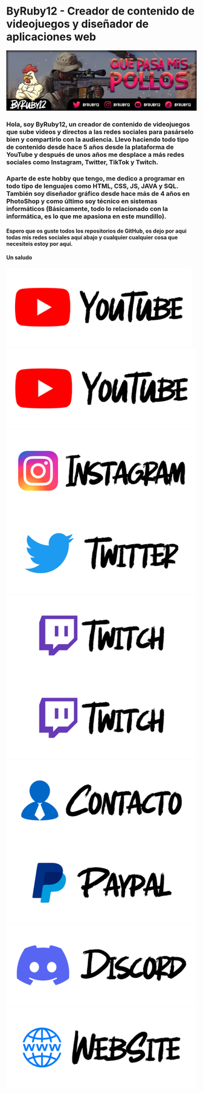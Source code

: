 # ByRuby12 - Creador de contenido de videojuegos y diseñador de aplicaciones web

![Portada](imagenes/banner.png)

### Hola, soy ByRuby12, un creador de contenido de videojuegos que sube videos y directos a las redes sociales para pasárselo bien y compartirlo con la audiencia. Llevo haciendo todo tipo de contenido desde hace 5 años desde la plataforma de YouTube y después de unos años me desplace a más redes sociales como Instagram, Twitter, TikTok y Twitch.

### Aparte de este hobby que tengo, me dedico a programar en todo tipo de lenguajes como HTML, CSS, JS, JAVA y SQL. También soy diseñador gráfico desde hace más de 4 años en PhotoShop y como último soy técnico en sistemas informáticos (Básicamente, todo lo relacionado con la informática, es lo que me apasiona en este mundillo).

#### Espero que os guste todos los repositorios de GitHub, os dejo por aqui todas mis redes sociales aquí abajo y cualquier cualquier cosa que necesiteis estoy por aquí. 
#### Un saludo

<a href="https://www.youtube.com/@ByRuby12"> <img width="490" height="208" src="imagenes/panel_youtube.png" alt="Canal Principal"></a>
<a href="https://youtube.com/@ByRuby12EXTRA"> <img src="imagenes/panel_youtube.png" alt="Canal Secundario"></a>
<a href="https://instagram.com/ByRuby12"> <img src="imagenes/panel_instagram.png" alt="Instagram"></a>
<a href="https://twitter.com/byruby12"> <img src="imagenes/panel_twitter.png" alt="Twitter"></a>
<a href="http://vm.tiktok.com/byruby12"> <img src="imagenes/panel_twitch.png" alt="TikTok"></a>
<a href="https://twitch.com/byruby12_official"> <img src="imagenes/panel_twitch.png" alt="Twitch"></a>
<a href="mailto:byruby12.contacto@gmail.com"> <img src="imagenes/panel_gmail.png" alt="Contacto"></a>
<a href="https://www.paypal.me/Byruby12"> <img src="imagenes/panel_paypal.png" alt="PayPal"></a>
<a href="https://www.youtube.com/@ByRuby12"> <img src="imagenes/panel_discord.png" alt="Discord"></a>
<a href="https://comunidad-byruby12.jimdosite.com"> <img src="imagenes/panel_website.png" alt="WebSite"></a>
